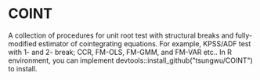 # COINT
A collection of procedures for unit root test with structural breaks and fully-modified estimator of cointegrating equations. For example, KPSS/ADF test with 1- and 2- break; CCR, FM-OLS, FM-GMM, and FM-VAR etc..
In R environment, you can implement 
devtools::install_github("tsungwu/COINT") to install.
